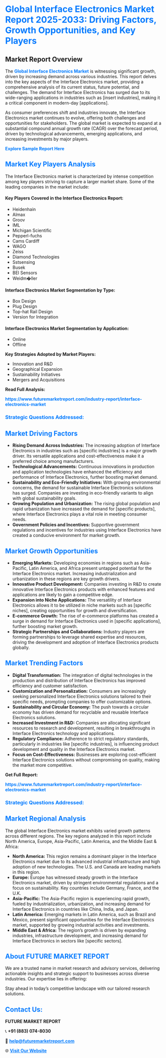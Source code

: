 <h1 style="color: #007BFF;">Global Interface Electronics Market Report 2025-2033: Driving Factors, Growth Opportunities, and Key Players</h1>

<section id="overview">
<h2>Market Report Overview</h2>
<p>The <a href="https://www.futuremarketreport.com/industry-report/interface-electronics-market" style="color: #007BFF; text-decoration: none;"><strong>Global Interface Electronics Market</strong></a> is witnessing significant growth, driven by increasing demand across various industries. This report delves into the key aspects of the Interface Electronics market, providing a comprehensive analysis of its current status, future potential, and challenges. The demand for Interface Electronics has surged due to its wide-ranging applications in industries such as [insert industries], making it a critical component in modern-day [applications].</p>
<p>As consumer preferences shift and industries innovate, the Interface Electronics market continues to evolve, offering both challenges and opportunities for stakeholders. The global market is expected to expand at a substantial compound annual growth rate (CAGR) over the forecast period, driven by technological advancements, emerging applications, and increasing investments by major players.</p>
</section>

<section id="overview">
<p><a href="https://www.futuremarketreport.com/request-sample/reportId=116105" style="color: #007BFF; text-decoration: none;"><strong>Explore Sample Report Here</strong></a></p>
</section>

<section id="key-players">
<h2 style="color: #007BFF;">Market Key Players Analysis</h2>
<p>The Interface Electronics market is characterized by intense competition among key players striving to capture a larger market share. Some of the leading companies in the market include:</p>
<h4>Key Players Covered in the Interface Electronics Report:</h4>
<ul><li>Heidenhain</li><li>Almax</li><li>Groov</li><li>IML</li><li>Michigan Scientific</li><li>Pepperl-fuchs</li><li>Cams Cardiff</li><li>WAGO</li><li>Zeiss</li><li>Diamond Technologies</li><li>Sstsensing</li><li>Busek</li><li>BEI Sensors</li><li>Weidm�ller</li></ul>
<h4>Interface Electronics Market Segmentation by Type:</h4>
<ul><li>Box Design</li><li>Plug Design</li><li>Top-hat Rail Design</li><li>Version for Integration</li></ul>

<h4>Interface Electronics Market Segmentation by Application:</h4>
<ul><li>Online</li><li>Offline</li></ul>
<p><strong>Key Strategies Adopted by Market Players:</strong></p>
<ul>
<li>Innovation and R&D</li>
<li>Geographical Expansion</li>
<li>Sustainability Initiatives</li>
<li>Mergers and Acquisitions</li>
</ul>
</section>

<section>
<p><strong>Read Full Analysis: </strong></p><a href="https://www.futuremarketreport.com/industry-report/interface-electronics-market" style="color: #007BFF; text-decoration: none;"><strong>https://www.futuremarketreport.com/industry-report/interface-electronics-market</strong></a>
<h3 style="color: #007BFF;">Strategic Questions Addressed:</h3>
</section>

<section id="driving-factors">
<h2 style="color: #007BFF;">Market Driving Factors</h2>
<ul>
<li><strong>Rising Demand Across Industries:</strong> The increasing adoption of Interface Electronics in industries such as [specific industries] is a major growth driver. Its versatile applications and cost-effectiveness make it a preferred choice among manufacturers.</li>
<li><strong>Technological Advancements:</strong> Continuous innovations in production and application technologies have enhanced the efficiency and performance of Interface Electronics, further boosting market demand.</li>
<li><strong>Sustainability and Eco-Friendly Initiatives:</strong> With growing environmental concerns, the demand for sustainable Interface Electronics solutions has surged. Companies are investing in eco-friendly variants to align with global sustainability goals.</li>
<li><strong>Growing Population and Urbanization:</strong> The rising global population and rapid urbanization have increased the demand for [specific products], where Interface Electronics plays a vital role in meeting consumer needs.</li>
<li><strong>Government Policies and Incentives:</strong> Supportive government regulations and incentives for industries using Interface Electronics have created a conducive environment for market growth.</li>
</ul>
</section>

<section id="growth-opportunities">
<h2 style="color: #007BFF;">Market Growth Opportunities</h2>
<ul>
<li><strong>Emerging Markets:</strong> Developing economies in regions such as Asia-Pacific, Latin America, and Africa present untapped potential for the Interface Electronics market. Increasing industrialization and urbanization in these regions are key growth drivers.</li>
<li><strong>Innovative Product Development:</strong> Companies investing in R&D to create innovative Interface Electronics products with enhanced features and applications are likely to gain a competitive edge.</li>
<li><strong>Expansion into Niche Applications:</strong> The versatility of Interface Electronics allows it to be utilized in niche markets such as [specific niches], creating opportunities for growth and diversification.</li>
<li><strong>E-commerce Growth:</strong> The rise of e-commerce platforms has created a surge in demand for Interface Electronics used in [specific applications], further boosting market growth.</li>
<li><strong>Strategic Partnerships and Collaborations:</strong> Industry players are forming partnerships to leverage shared expertise and resources, driving the development and adoption of Interface Electronics products globally.</li>
</ul>
</section>

<section id="trending-factors">
<h2 style="color: #007BFF;">Market Trending Factors</h2>
<ul>
<li><strong>Digital Transformation:</strong> The integration of digital technologies in the production and distribution of Interface Electronics has improved efficiency and customer satisfaction.</li>
<li><strong>Customization and Personalization:</strong> Consumers are increasingly seeking personalized Interface Electronics solutions tailored to their specific needs, prompting companies to offer customizable options.</li>
<li><strong>Sustainability and Circular Economy:</strong> The push towards a circular economy has driven demand for recyclable and reusable Interface Electronics solutions.</li>
<li><strong>Increased Investment in R&D:</strong> Companies are allocating significant resources to research and development, resulting in breakthroughs in Interface Electronics technology and applications.</li>
<li><strong>Regulatory Compliance:</strong> Adherence to strict regulatory standards, particularly in industries like [specific industries], is influencing product development and quality in the Interface Electronics market.</li>
<li><strong>Focus on Cost-Effectiveness:</strong> Businesses are exploring cost-efficient Interface Electronics solutions without compromising on quality, making the market more competitive.</li>
</ul>
</section>

<section>
<p><strong>Get Full Report: </strong></p><a href="https://www.futuremarketreport.com/industry-report/interface-electronics-market" style="color: #007BFF; text-decoration: none;"><strong>https://www.futuremarketreport.com/industry-report/interface-electronics-market</strong></a>
<h3 style="color: #007BFF;">Strategic Questions Addressed:</h3>
</section>


<section id="regional-analysis">
<h2 style="color: #007BFF;">Market Regional Analysis</h2>
<p>The global Interface Electronics market exhibits varied growth patterns across different regions. The key regions analyzed in this report include North America, Europe, Asia-Pacific, Latin America, and the Middle East & Africa:</p>
<ul>
<li><strong>North America:</strong> This region remains a dominant player in the Interface Electronics market due to its advanced industrial infrastructure and high adoption of new technologies. The U.S. and Canada are leading markets in this region.</li>
<li><strong>Europe:</strong> Europe has witnessed steady growth in the Interface Electronics market, driven by stringent environmental regulations and a focus on sustainability. Key countries include Germany, France, and the U.K.</li>
<li><strong>Asia-Pacific:</strong> The Asia-Pacific region is experiencing rapid growth, fueled by industrialization, urbanization, and increasing demand for Interface Electronics in countries like China, India, and Japan.</li>
<li><strong>Latin America:</strong> Emerging markets in Latin America, such as Brazil and Mexico, present significant opportunities for the Interface Electronics market, supported by growing industrial activities and investments.</li>
<li><strong>Middle East & Africa:</strong> The region’s growth is driven by expanding industries, infrastructure development, and increasing demand for Interface Electronics in sectors like [specific sectors].</li>
</ul>
</section>

<footer>
<h2 style="color: #007BFF;">About FUTURE MARKET REPORT</h2>
<p>We are a trusted name in market research and advisory services, delivering actionable insights and strategic support to businesses across diverse industries. Our expertise lies in offering:</p>

<p>Stay ahead in today’s competitive landscape with our tailored research solutions.</p>

<h2 style="color: #007BFF;">Contact Us:</h2>
<p><strong>FUTURE MARKET REPORT</strong></p>
<p>📞 <strong>+91 (883) 074-8030</strong></p>
<p>📧 <strong><a href="mailto:help@futuremarketreport.com" style="color: #007BFF;">help@futuremarketreport.com</a></strong></p>
<p>🌐 <strong><a href="https://www.futuremarketreport.com/" style="color: #007BFF;">Visit Our Website</a></strong></p>
</footer>